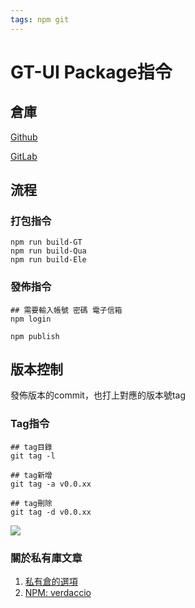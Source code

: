 ```yaml
---
tags: npm git
---
```

# GT-UI Package指令 

## 倉庫
[Github](https://github.com/lian0103/vue-ui)

[GitLab](https://gitlab.greattree.com.tw/Jason0103/gt-ui/-/tree/main)

## 流程
### 打包指令
```shell=
npm run build-GT 
npm run build-Qua
npm run build-Ele
```

### 發佈指令

```shell=
## 需要輸入帳號 密碼 電子信箱
npm login

npm publish
```

## 版本控制
發佈版本的commit，也打上對應的版本號tag

### Tag指令
```shell=
## tag目錄
git tag -l

## tag新增
git tag -a v0.0.xx

## tag刪除
git tag -d v0.0.xx

```
![](https://i.imgur.com/3aPVxxB.jpg)

### 關於私有庫文章
1. [私有倉的選項](https://zhaomenghuan.js.org/blog/npm-private-repository-verdaccio.html#npm-%E7%A7%81%E6%9C%89%E4%BB%93%E5%BA%93%E7%9A%84%E5%A5%BD%E5%A4%84)
2. [NPM: verdaccio](https://ithelp.ithome.com.tw/articles/10205616)